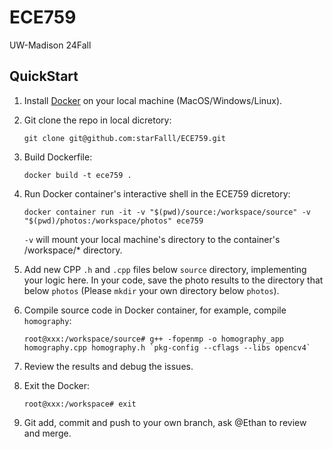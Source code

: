 # ECE759

UW-Madison 24Fall

## QuickStart

1. Install [Docker](https://docs.docker.com/engine/install/) on your local machine (MacOS/Windows/Linux).

2. Git clone the repo in local dicretory:

   ```
   git clone git@github.com:starFalll/ECE759.git
   ```

3. Build Dockerfile:

   ```
   docker build -t ece759 .
   ```

4. Run Docker container's interactive shell in the ECE759 dicretory:

   ```
   docker container run -it -v "$(pwd)/source:/workspace/source" -v "$(pwd)/photos:/workspace/photos" ece759
   ```

   `-v` will mount your local machine's directory to the container's /workspace/* directory.

5. Add new CPP `.h` and `.cpp` files below `source` directory, implementing your logic here. In your code, save the photo results to the directory that below `photos` (Please `mkdir` your own directory below `photos`).

6. Compile source code in Docker container, for example, compile `homography`:

   ```
   root@xxx:/workspace/source# g++ -fopenmp -o homography_app homography.cpp homography.h `pkg-config --cflags --libs opencv4`
   ```

7. Review the results and debug the issues.

8. Exit the Docker:

   ```
   root@xxx:/workspace# exit
   ```

9. Git add, commit and push to your own branch, ask @Ethan to review and merge.

